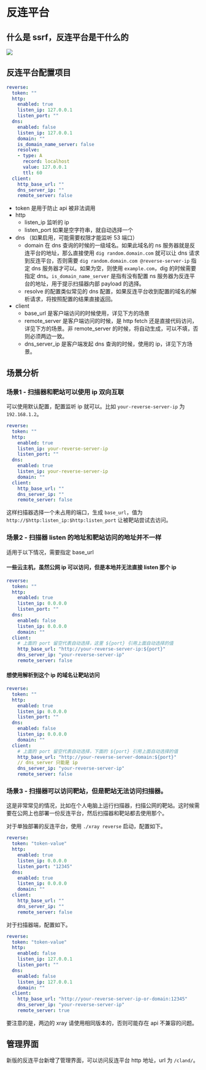 # 反连平台

## 什么是 ssrf，反连平台是干什么的

![](https://chaitin.github.io/xray/assets/reverse.jpg)

## 反连平台配置项目

```yaml
reverse:
  token: ""
  http:
    enabled: true
    listen_ip: 127.0.0.1
    listen_port: ""
  dns:
    enabled: false
    listen_ip: 127.0.0.1
    domain: ""
    is_domain_name_server: false
    resolve:
    - type: A
      record: localhost
      value: 127.0.0.1
      ttl: 60
  client:
    http_base_url: ""
    dns_server_ip: ""
    remote_server: false
```
 - token 是用于防止 api 被非法调用
 - http
   - listen_ip 监听的 ip
   - listen_port 如果是空字符串，就自动选择一个
 - dns （如果启用，可能需要权限才能监听 53 端口）
   - domain 在 dns 查询的时候的一级域名。如果此域名的 ns 服务器就是反连平台的地址，那么直接使用 `dig random.domain.com` 就可以让 dns 请求到反连平台，否则需要 `dig random.domain.com @reverse-server-ip` 指定 dns 服务器才可以。如果为空，则使用 `example.com`，dig 的时候需要指定 dns。`is_domain_name_server` 是指有没有配置 ns 服务器为反连平台的地址，用于提示扫描器内部 payload 的选择。
   - resolve 的配置类似常见的 dns 配置，如果反连平台收到配置的域名的解析请求，将按照配置的结果直接返回。
 - client
   - base_url 是客户端访问的时候使用，详见下方的场景
   - remote_server 是客户端访问的时候，是 http fetch 还是直接代码访问，详见下方的场景。非 remote_server 的时候，将自动生成，可以不填，否则必须两边一致。
   - dns_server_ip 是客户端发起 dns 查询的时候，使用的 ip，详见下方场景。

## 场景分析

### 场景1 - 扫描器和靶站可以使用 ip 双向互联

可以使用默认配置，配置监听 ip 就可以。比如 `your-reverse-server-ip` 为 `192.168.1.2`。

```yaml
reverse:
  token: ""
  http:
    enabled: true
    listen_ip: your-reverse-server-ip
    listen_port: ""
  dns:
    enabled: true
    listen_ip: your-reverse-server-ip
    domain: ""
  client:
    http_base_url: ""
    dns_server_ip: ""
    remote_server: false
```

这样扫描器选择一个未占用的端口，生成 `base_url`，值为 `http://$http:listen_ip:$http:listen_port` 让被靶站尝试去访问。

### 场景2 - 扫描器 listen 的地址和靶站访问的地址并不一样

适用于以下情况，需要指定 base_url

#### 一些云主机，虽然公网 ip 可以访问，但是本地并无法直接 listen 那个 ip

```yaml
reverse:
  token: ""
  http:
    enabled: true
    listen_ip: 0.0.0.0
    listen_port: ""
  dns:
    enabled: false
    listen_ip: 0.0.0.0
    domain: ""
  client:
    # 上面的 port 留空代表自动选择，这里 ${port} 引用上面自动选择的值
    http_base_url: "http://your-reverse-server-ip:${port}"
    dns_server_ip: "your-reverse-server-ip"
    remote_server: false
```

#### 想使用解析到这个 ip 的域名让靶站访问

```yaml
reverse:
  token: ""
  http:
    enabled: true
    listen_ip: 0.0.0.0
    listen_port: ""
  dns:
    enabled: false
    listen_ip: 0.0.0.0
    domain: ""
  client:
    # 上面的 port 留空代表自动选择，下面的 ${port} 引用上面自动选择的值
    http_base_url: "http://your-reverse-server-domain:${port}"
    // dns_server 只能是 ip
    dns_server_ip: "your-reverse-server-ip"
    remote_server: false
```

### 场景3 - 扫描器可以访问靶站，但是靶站无法访问扫描器。

这是非常常见的情况，比如在个人电脑上运行扫描器，扫描公网的靶站。这时候需要在公网上也部署一份反连平台，然后扫描器和靶站都去使用那个。

对于单独部署的反连平台，使用 `./xray reverse` 启动，配置如下。

```yaml
reverse:
  token: "token-value"
  http:
    enabled: true
    listen_ip: 0.0.0.0
    listen_port: "12345"
  dns:
    enabled: true
    listen_ip: 0.0.0.0
    domain: ""
  client:
    http_base_url: ""
    dns_server_ip: ""
    remote_server: false
```

对于扫描器端，配置如下。

```yaml
reverse:
  token: "token-value"
  http:
    enabled: false
    listen_ip: 127.0.0.1
    listen_port: ""
  dns:
    enabled: false
    listen_ip: 127.0.0.1
    domain: ""
  client:
    http_base_url: "http://your-reverse-server-ip-or-domain:12345"
    dns_server_ip: "your-reverse-server-ip"
    remote_server: true
```

要注意的是，两边的 xray 请使用相同版本的，否则可能存在 api 不兼容的问题。

## 管理界面

新版的反连平台新增了管理界面，可以访问反连平台 http 地址，url 为 `/cland/`。